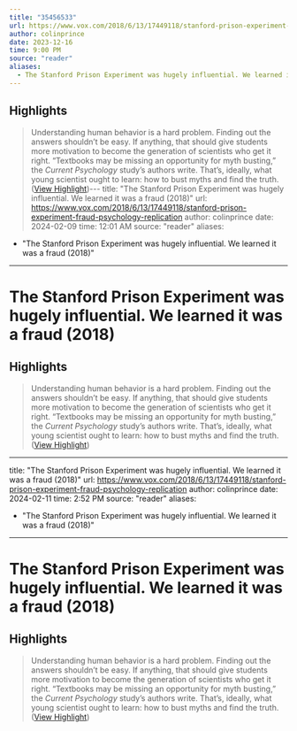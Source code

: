 ```yaml
---
title: "35456533"
url: https://www.vox.com/2018/6/13/17449118/stanford-prison-experiment-fraud-psychology-replication
author: colinprince
date: 2023-12-16
time: 9:00 PM
source: "reader"
aliases:
  - The Stanford Prison Experiment was hugely influential. We learned it was a fraud (2018)
---
```

## Highlights
> Understanding human behavior is a hard problem. Finding out the answers shouldn’t be easy. If anything, that should give students more motivation to become the generation of scientists who get it right.
> “Textbooks may be missing an opportunity for myth busting,” the *Current Psychology* study’s authors write. That’s, ideally, what young scientist ought to learn: how to bust myths and find the truth. ([View Highlight](https://read.readwise.io/read/01hhqrgfgtnjbdgcgrsga76cng))---
title: "The Stanford Prison Experiment was hugely influential. We learned it was a fraud (2018)"
url: https://www.vox.com/2018/6/13/17449118/stanford-prison-experiment-fraud-psychology-replication
author: colinprince
date: 2024-02-09
time: 12:01 AM
source: "reader"
aliases:
  - "The Stanford Prison Experiment was hugely influential. We learned it was a fraud (2018)"
---
# The Stanford Prison Experiment was hugely influential. We learned it was a fraud (2018)

## Highlights
> Understanding human behavior is a hard problem. Finding out the answers shouldn’t be easy. If anything, that should give students more motivation to become the generation of scientists who get it right.
> “Textbooks may be missing an opportunity for myth busting,” the *Current Psychology* study’s authors write. That’s, ideally, what young scientist ought to learn: how to bust myths and find the truth. ([View Highlight](https://read.readwise.io/read/01hhqrgfgtnjbdgcgrsga76cng))

---
title: "The Stanford Prison Experiment was hugely influential. We learned it was a fraud (2018)"
url: https://www.vox.com/2018/6/13/17449118/stanford-prison-experiment-fraud-psychology-replication
author: colinprince
date: 2024-02-11
time: 2:52 PM
source: "reader"
aliases:
  - "The Stanford Prison Experiment was hugely influential. We learned it was a fraud (2018)"
---
# The Stanford Prison Experiment was hugely influential. We learned it was a fraud (2018)

## Highlights
> Understanding human behavior is a hard problem. Finding out the answers shouldn’t be easy. If anything, that should give students more motivation to become the generation of scientists who get it right.
> “Textbooks may be missing an opportunity for myth busting,” the *Current Psychology* study’s authors write. That’s, ideally, what young scientist ought to learn: how to bust myths and find the truth. ([View Highlight](https://read.readwise.io/read/01hhqrgfgtnjbdgcgrsga76cng))

